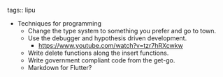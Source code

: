 tags:: lipu

- Techniques for programming
	- Change the type system to something you prefer and go to town.
	- Use the debugger and hypothesis driven development.
		- https://www.youtube.com/watch?v=tzr7hRXcwkw
	- Write delete functions along the insert functions.
	- Write government compliant code from the get-go.
	- Markdown for Flutter?